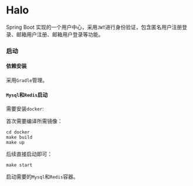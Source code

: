 # Halo

Spring Boot 实现的一个用户中心，采用`JWT`进行身份验证，包含匿名用户注册登录、邮箱用户注册、邮箱用户登录等功能。


### 启动 

#### 依赖安装

采用`Gradle`管理。

#### `Mysql`和`Redis`启动

需要安装`docker`:

首次需要编译所需镜像：
```
cd docker
make build
make up 
```

后续直接启动即可：
```
make start
```

启动需要的`Mysql`和`Redis`容器。


